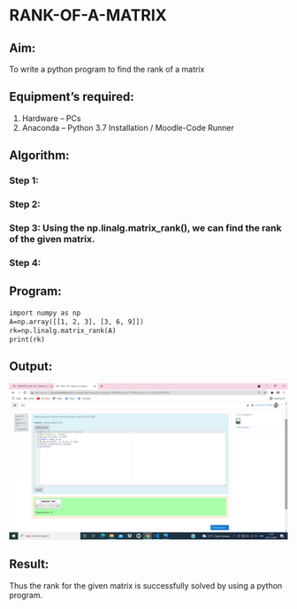 # RANK-OF-A-MATRIX
## Aim:
To write a python program to find the rank of a matrix
## Equipment’s required:
1. 	Hardware – PCs
2. 	Anaconda – Python 3.7 Installation / Moodle-Code Runner
## Algorithm:
### Step 1: 
### Step 2: 
### Step 3: Using the np.linalg.matrix_rank(), we can find the rank of the given matrix.
### Step 4: 
## Program:
```
import numpy as np
A=np.array([[1, 2, 3], [3, 6, 9]])
rk=np.linalg.matrix_rank(A)
print(rk)
```
## Output:
![image](.//image.png)
## Result:
Thus the rank for the given matrix is successfully solved by  using a python program.


